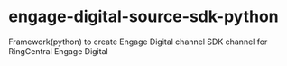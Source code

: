 # engage-digital-source-sdk-python
Framework(python) to create Engage Digital channel SDK channel for RingCentral Engage Digital
